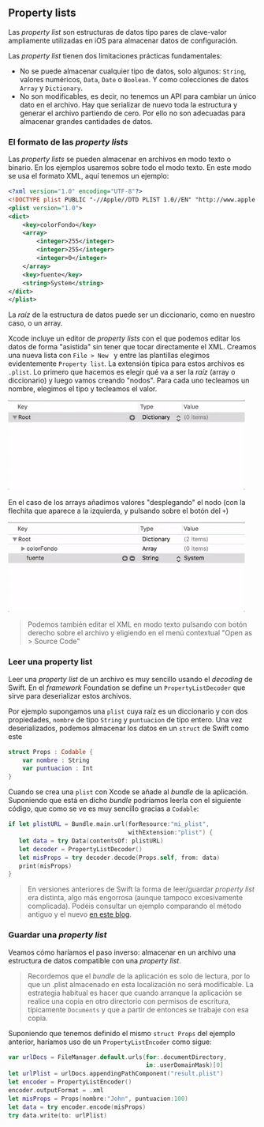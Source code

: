 ## Property lists

Las *property list* son estructuras de datos tipo pares de clave-valor ampliamente utilizadas en iOS para almacenar datos de configuración. 

Las *property list* tienen dos limitaciones prácticas fundamentales:

- No se puede almacenar cualquier tipo de datos, solo algunos: `String`, valores numéricos, `Data`, `Date` o `Boolean`. Y como colecciones de datos `Array` y `Dictionary`.
- No son modificables, es decir, no tenemos un API para cambiar un único dato en el archivo. Hay que serializar de nuevo toda la estructura y generar el archivo partiendo de cero. Por ello no son adecuadas para almacenar grandes cantidades de datos.

### El formato de las *property lists*

Las *property lists* se pueden almacenar en archivos en modo texto o binario. En los ejemplos usaremos sobre todo el modo texto. En este modo se usa el formato XML, aquí tenemos un ejemplo:

```xml
<?xml version="1.0" encoding="UTF-8"?>
<!DOCTYPE plist PUBLIC "-//Apple//DTD PLIST 1.0//EN" "http://www.apple.com/DTDs/PropertyList-1.0.dtd">
<plist version="1.0">
<dict>
    <key>colorFondo</key>
    <array>
        <integer>255</integer>
        <integer>255</integer>
        <integer>0</integer>
    </array>
    <key>fuente</key>
    <string>System</string>
</dict>
</plist>
```

La *raíz* de la estructura de datos puede ser un diccionario, como en nuestro caso, o un array.

Xcode incluye un editor de *property lists* con el que podemos editar los datos de forma "asistida" sin tener que tocar directamente el XML. Creamos una nueva lista con `File > New ` y entre las plantillas elegimos evidentemente `Property list`. La extensión típica para estos archivos es `.plist`. Lo primero que hacemos es elegir qué va a ser la *raíz* (array o diccionario) y luego vamos creando "nodos". Para cada uno tecleamos un nombre, elegimos el tipo y tecleamos el valor.

![](img/nodos_plist.gif)

En el caso de los arrays añadimos valores "desplegando" el nodo (con la flechita que aparece a la izquierda, y pulsando sobre el botón del `+`)

![](img/array_plist.gif)

> Podemos también editar el XML en modo texto pulsando con botón derecho sobre el archivo y eligiendo en el menú contextual "Open as > Source Code"

### Leer una property list

Leer una *property list* de un archivo es muy sencillo usando el *decoding* de Swift. En el *framework* Foundation se define un `PropertyListDecoder` que sirve para deserializar estos archivos.

Por ejemplo supongamos una `plist` cuya raíz es un diccionario y con dos propiedades, `nombre` de tipo `String` y `puntuacion` de tipo entero. Una vez deserializados, podemos almacenar los datos en un `struct` de Swift como este

```swift
struct Props : Codable {
    var nombre : String
    var puntuacion : Int
}
```

Cuando se crea una `plist` con Xcode se añade al *bundle* de la aplicación. Suponiendo que está en dicho *bundle* podríamos leerla con el siguiente código, que como se ve es muy sencillo gracias a `Codable`:

```swift
if let plistURL = Bundle.main.url(forResource:"mi_plist", 
                                  withExtension:"plist") {
   let data = try Data(contentsOf: plistURL)
   let decoder = PropertyListDecoder()
   let misProps = try decoder.decode(Props.self, from: data)
   print(misProps)
}
```

> En versiones anteriores de Swift la forma de leer/guardar *property list* era distinta, algo más engorrosa (aunque tampoco excesivamente complicada). Podéis consultar un ejemplo comparando el método antiguo y el nuevo [en este blog](https://useyourloaf.com/blog/using-swift-codable-with-property-lists/).

### Guardar una *property list*

Veamos cómo haríamos el paso inverso: almacenar en un archivo una estructura de datos compatible con una *property list*. 

> Recordemos que el *bundle* de la aplicación es solo de lectura, por lo que un .plist almacenado en esta localización no será modificable. La estrategia habitual es hacer que cuando arranque la aplicación se realice una copia en otro directorio con permisos de escritura, típicamente `Documents` y que a partir de entonces se trabaje con esa copia.

Suponiendo que tenemos definido el mismo `struct Props` del ejemplo anterior, haríamos uso de un `PropertyListEncoder` como sigue:

```swift
var urlDocs = FileManager.default.urls(for:.documentDirectory,
                                       in:.userDomainMask)[0]
let urlPlist = urlDocs.appendingPathComponent("result.plist")
let encoder = PropertyListEncoder()
encoder.outputFormat = .xml
let misProps = Props(nombre:"John", puntuacion:100)
let data = try encoder.encode(misProps)
try data.write(to: urlPlist)
```

